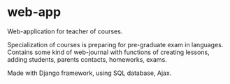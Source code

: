 # web-app

Web-application for teacher of courses.

Specialization of courses is preparing for pre-graduate exam in languages. Contains some kind of web-journal with functions of creating lessons, adding students, parents contacts, homeworks, exams.

Made with Django framework, using SQL database, Ajax.
